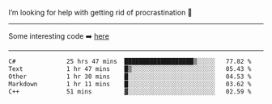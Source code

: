 I’m looking for help with getting rid of procrastination 🤔

-----

Some interesting code :arrow_right: [here](https://github.com/zhen8838/playground)

-----

<!--START_SECTION:waka-->

```txt
C#              25 hrs 47 mins  ███████████████████▒░░░░░   77.82 %
Text            1 hr 47 mins    █▒░░░░░░░░░░░░░░░░░░░░░░░   05.43 %
Other           1 hr 30 mins    █░░░░░░░░░░░░░░░░░░░░░░░░   04.53 %
Markdown        1 hr 11 mins    █░░░░░░░░░░░░░░░░░░░░░░░░   03.62 %
C++             51 mins         ▓░░░░░░░░░░░░░░░░░░░░░░░░   02.59 %
```

<!--END_SECTION:waka-->

<!--
**zhen8838/zhen8838** is a ✨ _special_ ✨ repository because its `README.md` (this file) appears on your GitHub profile.

Here are some ideas to get you started:

- 🔭 I’m currently working on ...
- 🌱 I’m currently learning ...
- 👯 I’m looking to collaborate on ...
 ...
- 💬 Ask me about ...
- 📫 How to reach me: ...
- 😄 Pronouns: ...
- ⚡ Fun fact: ...
-->
